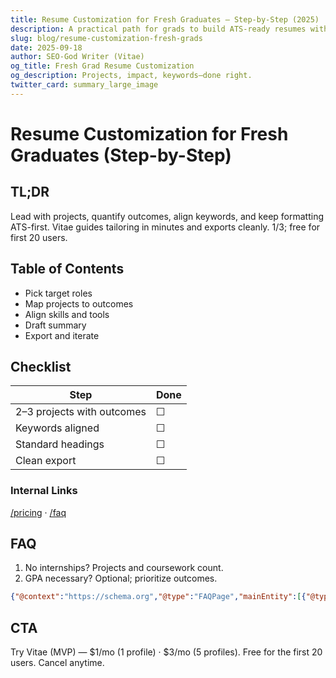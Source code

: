 ```yaml
---
title: Resume Customization for Fresh Graduates — Step-by-Step (2025)
description: A practical path for grads to build ATS-ready resumes with projects and impact.
slug: blog/resume-customization-fresh-grads
date: 2025-09-18
author: SEO-God Writer (Vitae)
og_title: Fresh Grad Resume Customization
og_description: Projects, impact, keywords—done right.
twitter_card: summary_large_image
---
```


# Resume Customization for Fresh Graduates (Step-by-Step)

## TL;DR
Lead with projects, quantify outcomes, align keywords, and keep formatting ATS-first. Vitae guides tailoring in minutes and exports cleanly. $1/$3; free for first 20 users.

## Table of Contents
- Pick target roles
- Map projects to outcomes
- Align skills and tools
- Draft summary
- Export and iterate

## Checklist
| Step | Done |
|---|---|
| 2–3 projects with outcomes | ☐ |
| Keywords aligned | ☐ |
| Standard headings | ☐ |
| Clean export | ☐ |

### Internal Links
[/pricing](/pricing) · [/faq](/faq)

## FAQ
1. No internships? Projects and coursework count.
2. GPA necessary? Optional; prioritize outcomes.

```json
{"@context":"https://schema.org","@type":"FAQPage","mainEntity":[{"@type":"Question","name":"No internships?","acceptedAnswer":{"@type":"Answer","text":"Use projects and measurable outcomes."}},{"@type":"Question","name":"Show GPA?","acceptedAnswer":{"@type":"Answer","text":"Optional; focus on outcomes and skills."}}]}
```

## CTA
Try Vitae (MVP) — $1/mo (1 profile) · $3/mo (5 profiles). Free for the first 20 users. Cancel anytime.


